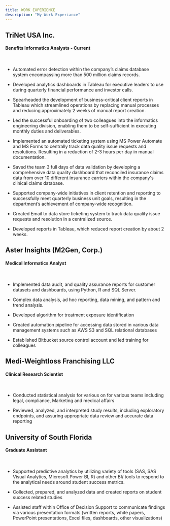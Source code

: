 ```yaml
---
title: WORK EXPERIENCE
description: "My Work Experiance"
---
```


## TriNet USA Inc.

#### Benefits Informatics Analysts - Current

<br/>

- Automated error detection within the company’s claims database system encompassing more than 500 million claims records.

- Developed analytics dashboards in Tableau for executive leaders to use during quarterly financial performance and investor calls.

- Spearheaded the development of business-critical client reports in Tableau which streamlined operations by
  replacing manual processes and reducing approximately 2 weeks of manual report creation.

- Led the successful onboarding of two colleagues into the informatics engineering division, enabling them to be
  self-sufficient in executing monthly duties and deliverables.

- Implemented an automated ticketing system using MS Power Automate and MS Forms to centrally track data
  quality issue requests and resolutions. Resulting in a reduction of 2-3 hours per day in manual documentation.

- Saved the team 3 full days of data validation by developing a comprehensive data quality
dashboard that reconciled insurance claims data from over 10 different insurance carriers within the
company's clinical claims database.

- Supported company-wide initiatives in client retention and reporting to successfully meet quarterly business
unit goals, resulting in the department’s achievement of company-wide recognition.

- Created Email to data store ticketing system to track data quality issue requests and
resolution in a centralized source.

- Developed reports in Tableau, which reduced report creation by about 2 weeks. 

## Aster Insights (M2Gen, Corp.) 

#### Medical Informatics Analyst

<br/>

- Implemented data audit, and quality assurance reports for customer datasets and dashboards, using Python, R
and SQL Server.

- Complex data analysis, ad hoc reporting, data mining, and pattern and trend analysis.

- Developed algorithm for treatment exposure identification

- Created automation pipeline for accessing data stored in various data management systems such as AWS S3
and SQL relational databases

- Established Bitbucket source control account and led training for colleagues


## Medi-Weightloss Franchising LLC

#### Clinical Research Scientist  

<br />

- Conducted statistical analysis for various on for various teams including legal, compliance, Marketing and
medical affairs

- Reviewed, analyzed, and interpreted study results, including exploratory endpoints, and assuring appropriate
data review and accurate data reporting

## University of South Florida

#### Graduate Assistant 

<br />

- Supported predictive analytics by utilizing variety of tools (SAS, SAS Visual Analytics, Microsoft Power BI, R) and
other BI/ tools to respond to the analytical needs around student success metrics. 

- Collected, prepared, and analyzed data and created reports on student success related studies

- Assisted staff within Office of Decision Support to communicate findings via various presentation formats (written reports, white papers, PowerPoint presentations, Excel files, dashboards, other visualizations)
